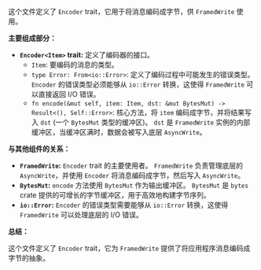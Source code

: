 这个文件定义了 `Encoder` trait，它用于将消息编码成字节，供 `FramedWrite` 使用。

**主要组成部分：**

*   **`Encoder<Item>` trait:**  定义了编码器的接口。
    *   `Item`:  要编码的消息的类型。
    *   `type Error: From<io::Error>`:  定义了编码过程中可能发生的错误类型。  `Encoder` 的错误类型必须能够从 `io::Error` 转换，这使得 `FramedWrite` 可以直接返回 I/O 错误。
    *   `fn encode(&mut self, item: Item, dst: &mut BytesMut) -> Result<(), Self::Error>`:  核心方法，将 `item` 编码成字节，并将结果写入 `dst` (一个 `BytesMut` 类型的缓冲区)。  `dst` 是 `FramedWrite` 实例的内部缓冲区，当缓冲区满时，数据会被写入底层 `AsyncWrite`。

**与其他组件的关系：**

*   **`FramedWrite`:**  `Encoder` trait 的主要使用者。 `FramedWrite` 负责管理底层的 `AsyncWrite`，并使用 `Encoder` 将消息编码成字节，然后写入 `AsyncWrite`。
*   **`BytesMut`:**  `encode` 方法使用 `BytesMut` 作为输出缓冲区。 `BytesMut` 是 `bytes` crate 提供的可增长的字节缓冲区，用于高效地构建字节序列。
*   **`io::Error`:**  `Encoder` 的错误类型需要能够从 `io::Error` 转换，这使得 `FramedWrite` 可以处理底层的 I/O 错误。

**总结：**

这个文件定义了 `Encoder` trait，它为 `FramedWrite` 提供了将应用程序消息编码成字节的抽象。
